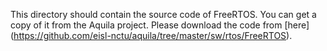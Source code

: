 This directory should contain the source code of FreeRTOS. You can get a copy of it from the Aquila project. Please download the code from [here] (https://github.com/eisl-nctu/aquila/tree/master/sw/rtos/FreeRTOS).
